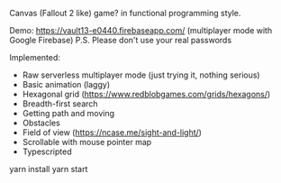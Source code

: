Canvas (Fallout 2 like) game? in functional programming style.

Demo: https://vault13-e0440.firebaseapp.com/ (multiplayer mode with Google Firebase)
P.S. Please don't use your real passwords

Implemented: 

* Raw serverless multiplayer mode (just trying it, nothing serious)
* Basic animation (laggy)
* Hexagonal grid (https://www.redblobgames.com/grids/hexagons/)
* Breadth-first search
* Getting path and moving
* Obstacles
* Field of view (https://ncase.me/sight-and-light/)
* Scrollable with mouse pointer map
* Typescripted

yarn install
yarn start
